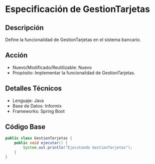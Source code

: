 
# Especificación de GestionTarjetas

## Descripción
Define la funcionalidad de GestionTarjetas en el sistema bancario.

## Acción
- Nuevo/Modificado/Reutilizable: Nuevo
- Propósito: Implementar la funcionalidad de GestionTarjetas.

## Detalles Técnicos
- Lenguaje: Java
- Base de Datos: Informix
- Frameworks: Spring Boot

## Código Base
```java
public class GestionTarjetas {
    public void ejecutar() {
        System.out.println("Ejecutando GestionTarjetas");
    }
}
```
